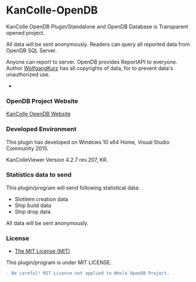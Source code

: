# KanColle-OpenDB

KanColle OpenDB Plugin/Standalone and OpenDB Database is Transparent opened project.

All data will be sent anonymously.
Readers can query all reported data from OpenDB SQL Server.

Anyone can report to server. OpenDB provides ReportAPI to everyone.
Author [WolfgangKurz](http://swaytwig.com/) has all copyrights of data, for to prevent data's unauthorized use.

-

### OpenDB Project Website
[KanColle OpenDB Website](http://swaytwig.com/opendb/)

### Developed Environment
This plugin has developed on Windows 10 x64 Home, Visual Studio Community 2015.

KanColleViewer Version 4.2.7 rev.207, KR.

### Statistics data to send
This plugin/program will send following statistical data:
* Slotitem creation data
* Ship build data
* Ship drop data

All data will be sent anonymously.

### License
* [The MIT License (MIT)](https://github.com/WolfgangKurz/Z-Subtitle/blob/master/LICENSE)

This plugin/program is under MIT LICENSE.

``` diff
- Be careful! MIT License not applied to Whole OpenDB Project.
```

